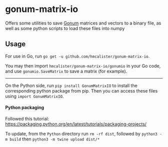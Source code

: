 # gonum-matrix-io
Offers some utilities to save [Gonum](https://pkg.go.dev/gonum.org/v1/gonum) matrices and vectors to a binary file, as well as some python scripts to load these files into numpy

## Usage

For use in Go, run `go get -u github.com/hmcalister/gonum-matrix-io`.

You may then import `hmcalister/gonum-matrix-io/gonumio` in your Go code, and use `gonumio.SaveMatrix` to save a matrix (for example).

---

On the Python side, run `pip install GonumMatrixIO` to install the corresponding python package from pip. Then you can access these files using `import GonumMatrixIO`.

#### Python packaging

Followed this tutorial: https://packaging.python.org/en/latest/tutorials/packaging-projects/

To update, from the `Python` directory run `rm -rf dist`, followed by `python3 -m build` then `python3 -m twine upload dist/*`